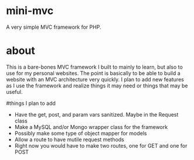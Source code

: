 # mini-mvc
A very simple MVC framework for PHP.

# about
This is a bare-bones MVC framework I built to mainly to learn, but also to use for my personal websites. The point is basically to be able to build a website with an MVC architecture very quickly. I plan to add new features as I use the framework and realize things it may need or things that may be useful.

#things I plan to add
* Have the get, post, and param vars sanitized. Maybe in the Request class
* Make a MySQL and/or Mongo wrapper class for the framework
* Possibly make some type of object mapper for models
* Allow a route to have mutile request methods
 * Right now you would have to make two routes, one for GET and one for POST